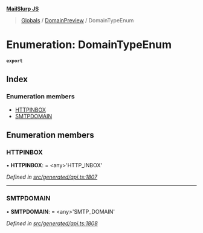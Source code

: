 **[MailSlurp JS](../README.md)**

> [Globals](../README.md) / [DomainPreview](../modules/domainpreview.md) / DomainTypeEnum

# Enumeration: DomainTypeEnum

**`export`** 

## Index

### Enumeration members

* [HTTPINBOX](domainpreview.domaintypeenum.md#httpinbox)
* [SMTPDOMAIN](domainpreview.domaintypeenum.md#smtpdomain)

## Enumeration members

### HTTPINBOX

•  **HTTPINBOX**:  = \<any>'HTTP\_INBOX'

*Defined in [src/generated/api.ts:1807](https://github.com/mailslurp/mailslurp-client/blob/37bf78e/src/generated/api.ts#L1807)*

___

### SMTPDOMAIN

•  **SMTPDOMAIN**:  = \<any>'SMTP\_DOMAIN'

*Defined in [src/generated/api.ts:1808](https://github.com/mailslurp/mailslurp-client/blob/37bf78e/src/generated/api.ts#L1808)*
